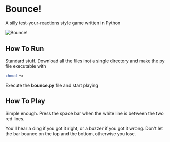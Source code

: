 Bounce!
======

A silly test-your-reactions style game written in Python

![Bounce!](http://s13.postimg.org/s61oo047b/Screenshot.jpg)


How To Run
-----------

Standard stuff. Download all the files inot a single directory and make the
py file executable with 

```bash
chmod +x
```

Execute the **bounce.py** file and start playing


How To Play
-----------

Simple enough. Press the space bar when the white line is between the two 
red lines.

You'll hear a ding if you got it right, or a buzzer if you got it wrong.
Don't let the bar bounce on the top and the bottom, otherwise you lose.
